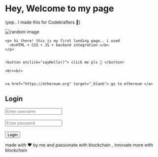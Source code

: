 <html>
<head>
  <title> My First Landing Page for codekrafters😅 </title>
  <meta charset="UTF-8">
  <meta name="viewport" content="width=device-width, initial-scale=1">
  
  <link rel="stylesheet" href="style.css">
</head>
<body>

  
  <div class="header">
    <h1> Hey, Welcome to my page </h1>
    <p> (yep.. I made this for Codekrafters 🎉) </p>
  </div>

  
  <div class="main">
    <img src="https://ethereum.org/content/developers/tutorials/getting-started-with-ethereum-development-using-alchemy/ethereum-alchemy.png" alt="random image">

    <p> hi there! this is my first landing page.. i used 
      <b>HTML + CSS + JS + backend integration </b>
    </p>

    
    <button onclick="sayHello()"> click me pls 🚀 </button>

    <br><br>

    
    <a href="https://ethereum.org" target="_blank"> go to ethereum </a>
  </div>
  
<div class="login-box">
  <h2> Login </h2>
  <form action="/login" method="POST">
    <input type="text" name="username" placeholder="Enter username"><br><br>
    <input type="password" name="password" placeholder="Enter password"><br><br>
    <button type="submit"> Login </button>
  </form>
</div>


  
  <div class="footer">
    <p> made with ❤️ by me and passionate with blockchain , innovate more with blockchain </p>
  </div>

  
  <script src="script.js"></script>
</body>
</html>
